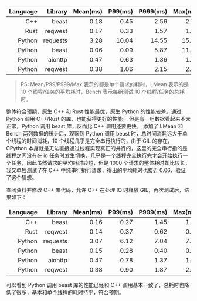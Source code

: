 | Language |  Library | Mean(ms) | P99(ms) | P999(ms) | Max(ms) | LMean(ms) | Bench(ms) |
| -------: | -------: | -------: | ------: | -------: | ------: | --------: | --------: |
|      C++ |    beast |     0.18 |    0.45 |     2.56 |    2.59 |     17.93 |     18.46 |
|     Rust |  reqwest |     0.17 |    0.33 |     1.57 |    1.57 |     16.65 |     23.63 |
|   Python | requests |     3.28 |   10.04 |    14.55 |   15.34 |    328.27 |    336.20 |
|   Python |    beast |     0.06 |    0.09 |     5.87 |   11.48 |      5.64 |     39.68 |
|   Python |  aiohttp |     0.47 |    0.63 |     1.36 |    1.48 |     47.45 |     48.34 |
|   Python |  reqwest |     0.38 |    1.06 |     2.15 |    2.44 |     37.94 |     40.20 |

> PS: Mean/P99/P999/Max 表示的都是单个请求的耗时，LMean 表示的是 10 个线程/任务的平均耗时，Bench 表示每组测试 10 个线程/任务的总耗时。  

整体符合预期，原生 C++ 和 Rust 性能最优，原生 Python 的性能较差。通过 Python 调用 C++/Rust 的库，也能获得更好的性能。
但是有一组数据看起来不太正常，Python 调用 beast 库，反而比 C++ 调用还要更快。
添加了 LMean 和 Bench 两列数据的统计后，观察到 Python 调用 beast 时，总时间消耗远大于单个线程的时间消耗，10 个线程几乎是完全串行执行的，由于 GIL 的存在，CPython 本身就是无法直接通过线程实现真正的并行的，这里的完全串行指的是线程之间没有在 io 任务时发生切换，几乎是一个线程完全执行完才会开始执行一个任务，因此虽然请求的平均耗时较短，但是 1000 个请求的整体耗时却比较长，我又单独测试了在 C++ 中纯串行执行请求，得出的平均耗时也接近 0.06，验证了这个猜想。

查阅资料并修改 C++ 库代码，允许 C++ 在处理 IO 时释放 GIL，再次测试后，结果如下：

| Language |  Library | Mean(ms) | P99(ms) | P999(ms) | Max(ms) | LMean(ms) | Bench(ms) |
| -------: | -------: | -------: | ------: | -------: | ------: | --------: | --------: |
|      C++ |    beast |     0.16 |    0.27 |     1.45 |    1.48 |     15.77 |     16.23 |
|     Rust |  reqwest |     0.14 |    0.37 |     0.62 |    0.64 |     13.88 |     18.01 |
|   Python | requests |     3.07 |    6.12 |     7.04 |    7.95 |    307.41 |    314.91 |
|   Python |    beast |     0.15 |    0.28 |     0.40 |    0.53 |     15.54 |     16.36 |
|   Python |  aiohttp |     0.47 |    0.78 |     1.37 |    1.50 |     47.50 |     48.49 |
|   Python |  reqwest |     0.38 |    0.90 |     1.87 |    2.13 |     38.35 |     40.42 |

可以看到 Python 调用 beast 库的性能已经和 C++ 调用基本一致了，总耗时也降低了很多，基本和单个线程的耗时持平，符合预期。